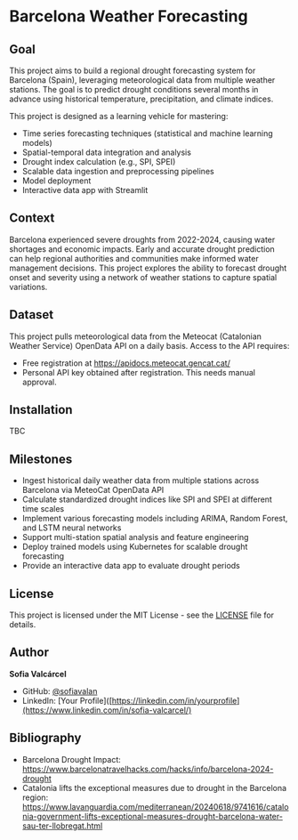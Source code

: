 # Barcelona Weather Forecasting

## Goal

This project aims to build a regional drought forecasting system for Barcelona (Spain), leveraging meteorological data from multiple weather stations. The goal is to predict drought conditions several months in advance using historical temperature, precipitation, and climate indices.

This project is designed as a learning vehicle for mastering:

* Time series forecasting techniques (statistical and machine learning models)
* Spatial-temporal data integration and analysis
* Drought index calculation (e.g., SPI, SPEI)
* Scalable data ingestion and preprocessing pipelines
* Model deployment
* Interactive data app with Streamlit

## Context

Barcelona experienced severe droughts from 2022-2024, causing water shortages and economic impacts. Early and accurate drought prediction can help regional authorities and communities make informed water management decisions. This project explores the ability to forecast drought onset and severity using a network of weather stations to capture spatial variations.

## Dataset
This project pulls meteorological data from the Meteocat (Catalonian Weather Service) OpenData API on a daily basis. Access to the API requires:

* Free registration at https://apidocs.meteocat.gencat.cat/
* Personal API key obtained after registration. This needs manual approval.

## Installation
TBC

## Milestones

* Ingest historical daily weather data from multiple stations across Barcelona via MeteoCat OpenData API
* Calculate standardized drought indices like SPI and SPEI at different time scales
* Implement various forecasting models including ARIMA, Random Forest, and LSTM neural networks
* Support multi-station spatial analysis and feature engineering
* Deploy trained models using Kubernetes for scalable drought forecasting
* Provide an interactive data app to evaluate drought periods

## License

This project is licensed under the MIT License - see the [LICENSE](LICENSE) file for details.

## Author

**Sofia Valcárcel**
- GitHub: [@sofiavalan](https://github.com/sofiavalan)
- LinkedIn: [Your Profile]([https://linkedin.com/in/yourprofile](https://www.linkedin.com/in/sofia-valcarcel/)

## Bibliography
* Barcelona Drought Impact: https://www.barcelonatravelhacks.com/hacks/info/barcelona-2024-drought
* Catalonia lifts the exceptional measures due to drought in the Barcelona region: https://www.lavanguardia.com/mediterranean/20240618/9741616/catalonia-government-lifts-exceptional-measures-drought-barcelona-water-sau-ter-llobregat.html
